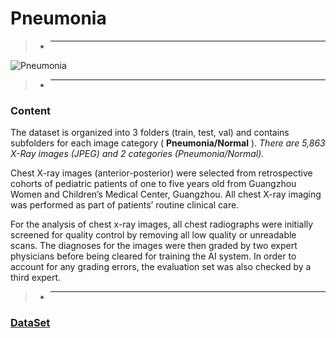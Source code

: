 # Pneumonia

> - __________________________________________________________________________________________________________________________________________________________________________

   ![Pneumonia](https://i.imgur.com/jZqpV51.png)
   
> - _________________________________________________________________________________________________________________________________________________________________________


### Content
The dataset is organized into 3 folders (train, test, val) and contains subfolders for each image category ( **Pneumonia/Normal** ). *There are 5,863 X-Ray images (JPEG) and 2 categories (Pneumonia/Normal).*

Chest X-ray images (anterior-posterior) were selected from retrospective cohorts of pediatric patients of one to five years old from Guangzhou Women and Children’s Medical Center, Guangzhou. All chest X-ray imaging was performed as part of patients’ routine clinical care.

For the analysis of chest x-ray images, all chest radiographs were initially screened for quality control by removing all low quality or unreadable scans. The diagnoses for the images were then graded by two expert physicians before being cleared for training the AI system. In order to account for any grading errors, the evaluation set was also checked by a third expert.


> - _____________________________________________________________________________________________________________________________________________________________________________

### [DataSet](https://www.kaggle.com/paultimothymooney/chest-xray-pneumonia?)
